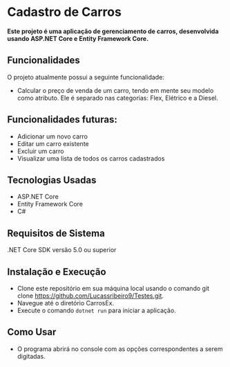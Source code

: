 # Cadastro de Carros

**Este projeto é uma aplicação de gerenciamento de carros, desenvolvida usando ASP.NET Core e Entity Framework Core.**

## Funcionalidades
O projeto atualmente possui a seguinte funcionalidade:
* Calcular o preço de venda de um carro, tendo em mente seu modelo como atributo. Ele é separado nas categorias: Flex, Elétrico e a Diesel.

## Funcionalidades futuras:

* Adicionar um novo carro
* Editar um carro existente
* Excluir um carro
* Visualizar uma lista de todos os carros cadastrados

## Tecnologias Usadas
* ASP.NET Core
* Entity Framework Core
* C#

## Requisitos de Sistema
.NET Core SDK versão 5.0 ou superior
## Instalação e Execução
* Clone este repositório em sua máquina local usando o comando git clone https://github.com/Lucassribeiro9/Testes.git.
* Navegue até o diretório CarrosEx.
* Execute o comando ``dotnet run`` para iniciar a aplicação.

## Como Usar
- O programa abrirá no console com as opções correspondentes a serem digitadas.
